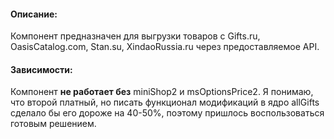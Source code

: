 #### Описание:

Компонент предназначен для выгрузки товаров с Gifts.ru, OasisCatalog.com, Stan.su, XindaoRussia.ru через предоставляемое API.


#### Зависимости:

Компонент **не работает без** miniShop2 и msOptionsPrice2.
Я понимаю, что второй платный, но писать функционал модификаций в ядро allGifts сделало бы его дороже на 40-50%, поэтому пришлось воспользоваться готовым решением.
